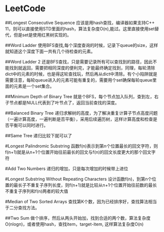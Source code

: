 LeetCode
========
##Longest Consecutive Sequence
应该是用hash查找，编译器如果支持C++ 11，则可以直接使用STD里面的hash，算法复杂度O(n),能过。这里直接使用set替代，但是set是使用红黑树实现的。  

##Word Ladder
使用BFS查找,每个深度查询的时候，记录下queue的size，这样就知道这个深度下面一共有几个待检查的元素。

##Word Ladder 2
还是BFS查找，只是需要记录所有可以查找到的路径，因此不能找到就返回，需要把相同深度的便利完，才能最终确定找到，同理，每轮清除dict中的元素的时候，也是得这轮查找玩，然后再从dict中清除。有个小陷阱就是需要注意，每轮queue进入的元素可能有重复的，需要用个set确保每轮queue里面的元素是一个set集合。

##Minimum Depth of Binary Tree
就是个BFS，每个节点加入队列，查到左，右子节点都是NULL代表到了叶节点了，返回当前查找的深度。

##Balanced Binary Tree
递归求解树的高度，为了解决重复计算子节点高度问题（一遍计算高度，一遍判断是否平衡），采用后续遍历树，这样计算高度和检查是否平衡可以同时进行。

##Same Tree
递归比较下就可以了

#Longest Palindromic Substring
函数f(n)表示到第n个位置最长的回文字符，则f(n+1)就是从n+1个位置开始往前最长的回文与f(n)的回文长度更大的那个回文字符

#Add Two Numbers
递归的增加，只是每次增加的时候带上进位

#Longest Substring Without Repeating Characters
设计函数f(n)，到第n个位置的最长子不重复子序列长度，则f(n+1)就是比较从n+1个位置开始往前数的最长不重复子序列和f(n)两者的较大值

#Median of Two Sorted Arrays
查找第K个数，因为已经排序好，查找算法相当于二分查找方法。

##Two Sum
做个排序，然后从两头开始加，找到合适的两个数，算法复杂度O(nlogn)，或者使用hash，查找item，target-item, 这样算法复杂度O(n)
 
